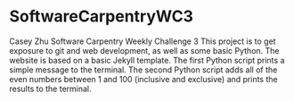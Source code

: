 # SoftwareCarpentryWC3
Casey Zhu Software Carpentry Weekly Challenge 3
This project is to get exposure to git and web development, as well as some basic Python.
The website is based on a basic Jekyll template.
The first Python script prints a simple message to the terminal.
The second Python script adds all of the even numbers between 1 and 100 (inclusive and exclusive) and prints the results to the terminal.
